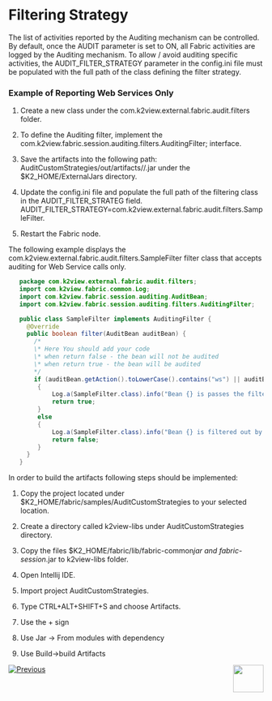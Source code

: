 # Filtering Strategy

The list of activities reported by the Auditing mechanism can be controlled. By default, once the AUDIT parameter is set to ON, all Fabric activities are logged by the Auditing mechanism. To allow / avoid auditing specific activities, the AUDIT_FILTER_STRATEGY parameter in the config.ini file must be populated with the full path of the class defining the filter strategy. 

 

### Example of Reporting Web Services Only

1. Create a new class under the com.k2view.external.fabric.audit.filters folder. 

2. To define the Auditing filter, implement the com.k2view.fabric.session.auditing.filters.AuditingFilter; interface. 

3. Save the artifacts into the following path: AuditCustomStrategies/out/artifacts/<module>/<module>.jar under the $K2_HOME/ExternalJars directory.

5. Update the config.ini file and populate the full path of the filtering class in the AUDIT_FILTER_STRATEG field. 
    AUDIT_FILTER_STRATEGY=com.k2view.external.fabric.audit.filters.SampleFilter.

6. Restart the Fabric node.

The following example displays the com.k2view.external.fabric.audit.filters.SampleFilter filter class that accepts auditing for Web Service calls only.

~~~java
   package com.k2view.external.fabric.audit.filters;
   import com.k2view.fabric.common.Log;
   import com.k2view.fabric.session.auditing.AuditBean;
   import com.k2view.fabric.session.auditing.filters.AuditingFilter;

   public class SampleFilter implements AuditingFilter {
     @Override
     public boolean filter(AuditBean auditBean) {
       /*
       \* Here You should add your code
       \* when return false - the bean will not be audited
       \* when return true - the bean will be audited
       */
       if (auditBean.getAction().toLowerCase().contains("ws") || auditBean.getProtocol().toLowerCase().contains("http"))
        {
            Log.a(SampleFilter.class).info("Bean {} is passes the filter layer", auditBean.toString());
            return true;
        }
        else
        {
            Log.a(SampleFilter.class).info("Bean {} is filtered out by the filter layer", auditBean.toString());
            return false;
        }
     }
   }
~~~

In order to build the artifacts following steps should be implemented:

1) Copy the project located under $K2_HOME/fabric/samples/AuditCustomStrategies to your selected location.

2) Create a directory called k2view-libs under AuditCustomStrategies directory.

3) Copy the files $K2_HOME/fabric/lib/fabric-common*jar and fabric-session*.jar to k2view-libs folder. 

4) Open Intellij IDE.

5) Import project AuditCustomStrategies.

6) Type CTRL+ALT+SHIFT+S and choose Artifacts.

7) Use the + sign

8) Use Jar -> From modules with dependency

9) Use Build->build Artifacts

[![Previous](/articles/images/Previous.png)](01_auditing_overview.md)[<img align="right" width="60" height="54" src="/articles/images/Next.png">](03_persistence_strategy.md) 
